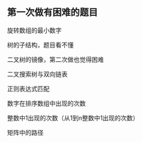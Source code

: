 ## 第一次做有困难的题目 ##
旋转数组的最小数字

树的子结构，题目看不懂

二叉树的镜像，第二次做也觉得困难

二叉搜索树与双向链表

正则表达式匹配

数字在排序数组中出现的次数

整数中1出现的次数（从1到n整数中1出现的次数）

矩阵中的路径